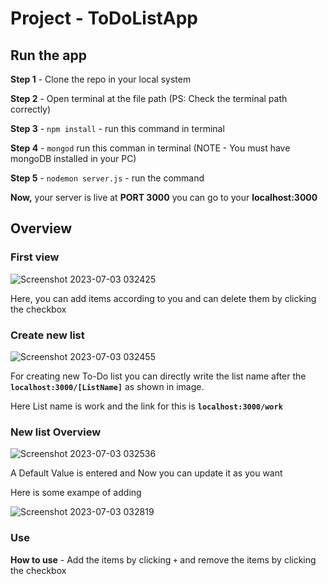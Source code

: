 # Project - ToDoListApp

## Run the app
**Step 1** - Clone the repo in your local system

**Step 2** - Open terminal at the file path (PS: Check the terminal path correctly)

**Step 3** - `npm install` - run this command in terminal

**Step 4** - `mongod` run this comman in terminal (NOTE - You must have mongoDB installed in your PC)

**Step 5** - `nodemon server.js` - run the command


**Now,** your server is live at **PORT 3000** you can go to your **localhost:3000**

## Overview
### First view
![Screenshot 2023-07-03 032425](https://github.com/parteekahlawat/project-ToDoListApp/assets/72187356/adc8480b-1e66-4617-af23-9ff323851beb)

Here, you can add items according to you and can delete them by clicking the checkbox

### Create new list
![Screenshot 2023-07-03 032455](https://github.com/parteekahlawat/project-ToDoListApp/assets/72187356/84419413-4a23-4839-96f1-e96fc413ed69)

For creating new To-Do list you can directly write the list name after the **`localhost:3000/[ListName]`** as shown in image. 

Here List name is work and the link for this is **`localhost:3000/work`** 

### New list Overview
![Screenshot 2023-07-03 032536](https://github.com/parteekahlawat/project-ToDoListApp/assets/72187356/a2d84606-d2e3-4232-b282-a7634898b893)

A Default Value is entered and Now you can update it as you want

Here is some exampe of adding

![Screenshot 2023-07-03 032819](https://github.com/parteekahlawat/project-ToDoListApp/assets/72187356/bc67767a-1654-4527-bf8f-4a8635090168)

### Use 
**How to use** - Add the items by clicking `+` and remove the items by clicking the checkbox
